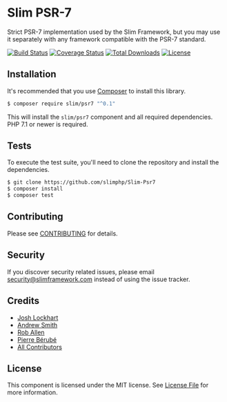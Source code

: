 # Slim PSR-7

Strict PSR-7 implementation used by the Slim Framework, but you may use it
separately with any framework compatible with the PSR-7 standard.

[![Build Status](https://travis-ci.org/slimphp/Slim-Psr7.svg?branch=master)](https://travis-ci.org/slimphp/Slim-Psr7)
[![Coverage Status](https://coveralls.io/repos/slimphp/Slim-Psr7/badge.svg?branch=master&service=github)](https://coveralls.io/github/slimphp/Slim-Psr7?branch=master)
[![Total Downloads](https://poser.pugx.org/slim/psr7/downloads)](https://packagist.org/packages/slim/psr7)
[![License](https://poser.pugx.org/slim/psr7/license)](https://packagist.org/packages/slim/psr7)

## Installation

It's recommended that you use [Composer](https://getcomposer.org/) to install 
this library.

```bash
$ composer require slim/psr7 "^0.1"
```

This will install the `slim/psr7` component and all required dependencies.
PHP 7.1 or newer is required.

## Tests

To execute the test suite, you'll need to clone the repository and install the dependencies.

```bash
$ git clone https://github.com/slimphp/Slim-Psr7
$ composer install
$ composer test
```

## Contributing

Please see [CONTRIBUTING](CONTRIBUTING.md) for details.

## Security

If you discover security related issues, please email security@slimframework.com 
instead of using the issue tracker.

## Credits

- [Josh Lockhart](https://github.com/codeguy)
- [Andrew Smith](https://github.com/silentworks)
- [Rob Allen](https://github.com/akrabat)
- [Pierre Bérubé](https://github.com/l0gicgate)
- [All Contributors](../../contributors)

## License

This component is licensed under the MIT license. See [License File](LICENSE.md) 
for more information.
